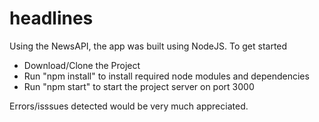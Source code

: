 # headlines
Using the NewsAPI, the app was built using NodeJS. 
To get started 
- Download/Clone the Project
- Run "npm install" to install required node modules and dependencies
- Run "npm start" to start the project server on port 3000

Errors/isssues detected would be very much appreciated.

